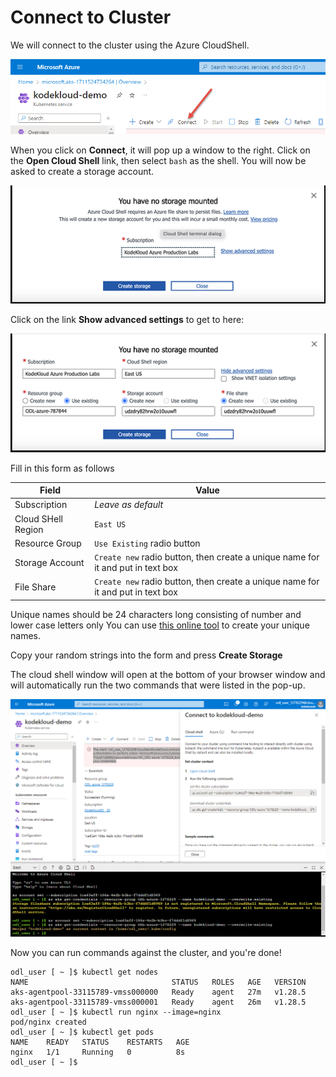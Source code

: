 # Connect to Cluster

We will connect to the cluster using the Azure CloudShell.

![image](../images/09-connect.png)

When you click on **Connect**, it will pop up a window to the right. Click on the **Open Cloud Shell** link, then select `bash` as the shell. You will now be asked to create a storage account.

![image](../images/09a-no-storage.png)

Click on the link **Show advanced settings** to get to here:

![image](../images/09b-no-storage.png)

Fill in this form as follows

| Field | Value |
|-------|-------|
| Subscription | *Leave as default* |
| Cloud SHell Region | `East US` |
| Resource Group | `Use Existing` radio button |
| Storage Account | `Create new` radio button, then create a unique name for it and put in text box |
| File Share | `Create new` radio button, then create a unique name for it and put in text box |

Unique names should be 24 characters long consisting of number and lower case letters only You can use [this online tool](https://www.random.org/strings/) to create your unique names.

Copy your random strings into the form and press **Create Storage**

The cloud shell window will open at the bottom of your browser window and will automatically run the two commands that were listed in the pop-up.

![image](../images/09c-cloudshell.png)

Now you can run commands against the cluster, and you're done!

```text
odl_user [ ~ ]$ kubectl get nodes
NAME                                STATUS   ROLES   AGE   VERSION
aks-agentpool-33115789-vmss000000   Ready    agent   27m   v1.28.5
aks-agentpool-33115789-vmss000001   Ready    agent   26m   v1.28.5
odl_user [ ~ ]$ kubectl run nginx --image=nginx
pod/nginx created
odl_user [ ~ ]$ kubectl get pods
NAME    READY   STATUS    RESTARTS   AGE
nginx   1/1     Running   0          8s
odl_user [ ~ ]$ 
```


